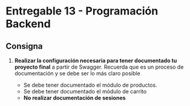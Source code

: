 # Entregable 13 - Programación Backend

## Consigna

1. **Realizar la configuración necesaria para tener documentado tu proyecto final** a partir de Swagger. Recuerda que es un proceso de documentación y se debe ser lo más claro posible

   -  Se debe tener documentado el módulo de productos.
   -  Se debe tener documentado el módulo de carrito
   -  **No realizar documentación de sesiones**
